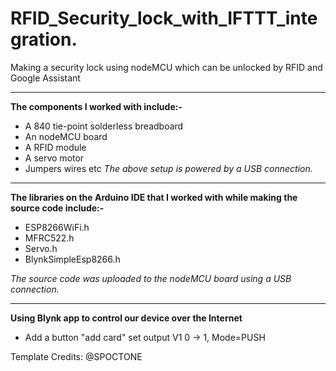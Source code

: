 # RFID_Security_lock_with_IFTTT_integration.
Making a security lock using nodeMCU which can be unlocked by RFID and Google Assistant

- - - -
**The components I worked with include:-**
- A 840 tie-point solderless breadboard
- An nodeMCU board
- A RFID module
- A servo motor
- Jumpers wires etc
*The above setup is powered by a USB connection.*
- - - -
**The libraries on the Arduino IDE that I worked with while making the source code include:-**
- ESP8266WiFi.h
- MFRC522.h
- Servo.h
- BlynkSimpleEsp8266.h

*The source code was uploaded to the nodeMCU board using a USB connection.*
- - - -
**Using Blynk app to control our device over the Internet**
- Add a button "add card" set output V1 0 -> 1, Mode=PUSH



Template Credits: @SPOCTONE
